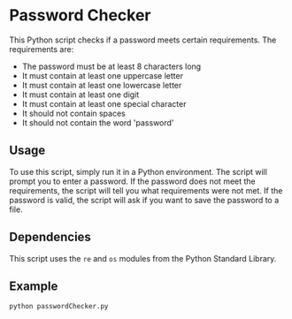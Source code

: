 # Password Checker

This Python script checks if a password meets certain requirements. The requirements are:

- The password must be at least 8 characters long
- It must contain at least one uppercase letter
- It must contain at least one lowercase letter
- It must contain at least one digit
- It must contain at least one special character
- It should not contain spaces
- It should not contain the word 'password'

## Usage

To use this script, simply run it in a Python environment. The script will prompt you to enter a password. If the password does not meet the requirements, the script will tell you what requirements were not met. If the password is valid, the script will ask if you want to save the password to a file.

## Dependencies

This script uses the `re` and `os` modules from the Python Standard Library.

## Example

```bash
python passwordChecker.py
```
